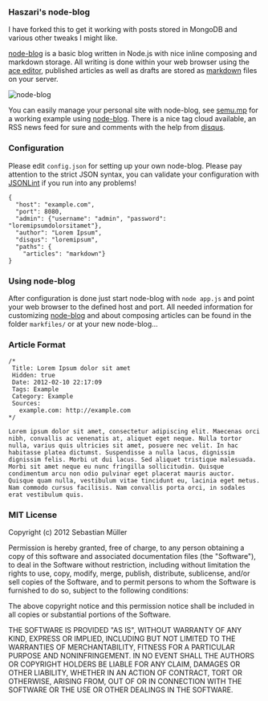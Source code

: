 ### Haszari's node-blog

I have forked this to get it working with posts stored in MongoDB and various other tweaks I might like.

[node-blog](http://semu.mp/node-blog.html) is a basic blog written in Node.js with nice inline composing and markdown storage. All writing is done within your web browser using the [ace editor](http://ace.ajax.org/), published articles as well as drafts are stored as [markdown](http://daringfireball.net/projects/markdown/) files on your server.

![node-blog](http://semu.mp/node-blog.png)

You can easily manage your personal site with node-blog, see [semu.mp](http://semu.mp) for a working example using [node-blog](http://semu.mp/node-blog.html). There is a nice tag cloud available, an RSS news feed for sure and comments with the help from [disqus](http://disqus.com/).

### Configuration

Please edit `config.json` for setting up your own node-blog. Please pay attention to the strict JSON syntax, you can validate your configuration with [JSONLint](http://jsonlint.com/) if you run into any problems!

    {
      "host": "example.com",
      "port": 8080,
      "admin": {"username": "admin", "password": "loremipsumdolorsitamet"},
      "author": "Lorem Ipsum",
      "disqus": "loremipsum",
      "paths": {
        "articles": "markdown"}
    }

### Using node-blog

After configuration is done just start node-blog with `node app.js` and point your web browser to the defined host and port. All needed information for customizing [node-blog](http://semu.mp/node-blog.html) and about composing articles can be found in the folder `markfiles/` or at your new node-blog…

### Article Format

    /*
     Title: Lorem Ipsum dolor sit amet
     Hidden: true
     Date: 2012-02-10 22:17:09
     Tags: Example
     Category: Example
     Sources:
       example.com: http://example.com 
    */

    Lorem ipsum dolor sit amet, consectetur adipiscing elit. Maecenas orci nibh, convallis ac venenatis at, aliquet eget neque. Nulla tortor nulla, varius quis ultricies sit amet, posuere nec velit. In hac habitasse platea dictumst. Suspendisse a nulla lacus, dignissim dignissim felis. Morbi ut dui lacus. Sed aliquet tristique malesuada. Morbi sit amet neque eu nunc fringilla sollicitudin. Quisque condimentum arcu non odio pulvinar eget placerat mauris auctor. Quisque quam nulla, vestibulum vitae tincidunt eu, lacinia eget metus. Nam commodo cursus facilisis. Nam convallis porta orci, in sodales erat vestibulum quis.
    
### MIT License

Copyright (c) 2012 Sebastian Müller

Permission is hereby granted, free of charge, to any person obtaining a copy of this software and associated documentation files (the "Software"), to deal in the Software without restriction, including without limitation the rights to use, copy, modify, merge, publish, distribute, sublicense, and/or sell copies of the Software, and to permit persons to whom the Software is furnished to do so, subject to the following conditions:

The above copyright notice and this permission notice shall be included in all copies or substantial portions of the Software.

THE SOFTWARE IS PROVIDED "AS IS", WITHOUT WARRANTY OF ANY KIND, EXPRESS OR IMPLIED, INCLUDING BUT NOT LIMITED TO THE WARRANTIES OF MERCHANTABILITY, FITNESS FOR A PARTICULAR PURPOSE AND NONINFRINGEMENT. IN NO EVENT SHALL THE AUTHORS OR COPYRIGHT HOLDERS BE LIABLE FOR ANY CLAIM, DAMAGES OR OTHER LIABILITY, WHETHER IN AN ACTION OF CONTRACT, TORT OR OTHERWISE, ARISING FROM, OUT OF OR IN CONNECTION WITH THE SOFTWARE OR THE USE OR OTHER DEALINGS IN THE SOFTWARE.
